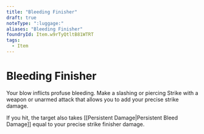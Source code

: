 ```yaml
---
title: "Bleeding Finisher"
draft: true
noteType: ":luggage:"
aliases: "Bleeding Finisher"
foundryId: Item.w9rTyQtltB81WTRT
tags:
  - Item
---
```


# Bleeding Finisher

Your blow inflicts profuse bleeding. Make a slashing or piercing Strike with a weapon or unarmed attack that allows you to add your precise strike damage.

If you hit, the target also takes [[Persistent Damage|Persistent Bleed Damage]] equal to your precise strike finisher damage.
